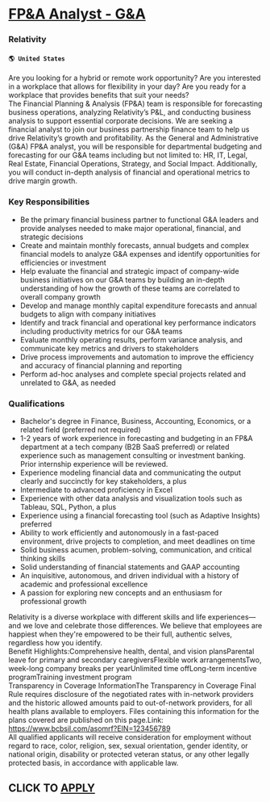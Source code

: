 # [FP&A Analyst - G&A](https://www.remotewlb.com/apply/fp-a-analyst-g-a)  
### Relativity  
#### `🌎 United States`  
Are you looking for a hybrid or remote work opportunity? Are you interested in a workplace that allows for flexibility in your day? Are you ready for a workplace that provides benefits that suit your needs?  
The Financial Planning & Analysis (FP&A) team is responsible for forecasting business operations, analyzing Relativity’s P&L, and conducting business analysis to support essential corporate decisions. We are seeking a financial analyst to join our business partnership finance team to help us drive Relativity’s growth and profitability. As the General and Administrative (G&A) FP&A analyst, you will be responsible for departmental budgeting and forecasting for our G&A teams including but not limited to: HR, IT, Legal, Real Estate, Financial Operations, Strategy, and Social Impact. Additionally, you will conduct in-depth analysis of financial and operational metrics to drive margin growth.

### Key Responsibilities

  * Be the primary financial business partner to functional G&A leaders and provide analyses needed to make major operational, financial, and strategic decisions 
  * Create and maintain monthly forecasts, annual budgets and complex financial models to analyze G&A expenses and identify opportunities for efficiencies or investment 
  * Help evaluate the financial and strategic impact of company-wide business initiatives on our G&A teams by building an in-depth understanding of how the growth of these teams are correlated to overall company growth 
  * Develop and manage monthly capital expenditure forecasts and annual budgets to align with company initiatives 
  * Identify and track financial and operational key performance indicators including productivity metrics for our G&A teams 
  * Evaluate monthly operating results, perform variance analysis, and communicate key metrics and drivers to stakeholders 
  * Drive process improvements and automation to improve the efficiency and accuracy of financial planning and reporting 
  * Perform ad-hoc analyses and complete special projects related and unrelated to G&A, as needed 

### Qualifications

  * Bachelor's degree in Finance, Business, Accounting, Economics, or a related field (preferred not required)
  * 1-2 years of work experience in forecasting and budgeting in an FP&A department at a tech company (B2B SaaS preferred) or related experience such as management consulting or investment banking. Prior internship experience will be reviewed.
  * Experience modeling financial data and communicating the output clearly and succinctly for key stakeholders, a plus
  * Intermediate to advanced proficiency in Excel
  * Experience with other data analysis and visualization tools such as Tableau, SQL, Python, a plus
  * Experience using a financial forecasting tool (such as Adaptive Insights) preferred
  * Ability to work efficiently and autonomously in a fast-paced environment, drive projects to completion, and meet deadlines on time
  * Solid business acumen, problem-solving, communication, and critical thinking skills
  * Solid understanding of financial statements and GAAP accounting
  * An inquisitive, autonomous, and driven individual with a history of academic and professional excellence
  * A passion for exploring new concepts and an enthusiasm for professional growth

Relativity is a diverse workplace with different skills and life experiences—and we love and celebrate those differences. We believe that employees are happiest when they're empowered to be their full, authentic selves, regardless how you identify.  
Benefit Highlights:Comprehensive health, dental, and vision plansParental leave for primary and secondary caregiversFlexible work arrangementsTwo, week-long company breaks per yearUnlimited time offLong-term incentive programTraining investment program  
Transparency in Coverage InformationThe Transparency in Coverage Final Rule requires disclosure of the negotiated rates with in-network providers and the historic allowed amounts paid to out-of-network providers, for all health plans available to employers. Files containing this information for the plans covered are published on this page.Link: https://www.bcbsil.com/asomrf?EIN=123456789  
All qualified applicants will receive consideration for employment without regard to race, color, religion, sex, sexual orientation, gender identity, or national origin, disability or protected veteran status, or any other legally protected basis, in accordance with applicable law.  
## CLICK TO [APPLY](https://www.remotewlb.com/apply/fp-a-analyst-g-a)

